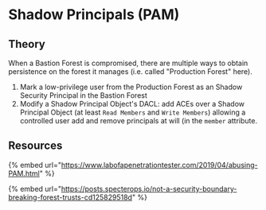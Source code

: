 # Shadow Principals (PAM)

## Theory

When a Bastion Forest is compromised, there are multiple ways to obtain persistence on the forest it manages (i.e. called "Production Forest" here).

1. Mark a low-privilege user from the Production Forest as an Shadow Security Principal in the Bastion Forest
2. Modify a Shadow Principal Object's DACL: add ACEs over a Shadow Principal Object (at least `Read Members` and `Write Members`) allowing a controlled user add and remove principals at will (in the `member` attribute.

## Resources

{% embed url="https://www.labofapenetrationtester.com/2019/04/abusing-PAM.html" %}

{% embed url="https://posts.specterops.io/not-a-security-boundary-breaking-forest-trusts-cd125829518d" %}


